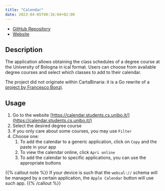 ```yaml
---
title: "Calendar"
date: 2023-04-05T00:16:04+02:00
---
```


- [GitHub Repository](https://github.com/cartabinaria/UniboCalendar)
- [Website](https://calendar.students.cs.unibo.it/)

## Description

The application allows obtaining the class schedules of a degree course at the
University of Bologna in ical format. Users can choose from available degree
courses and select which classes to add to their calendar.

The project did not originate within CartaBinaria: it is a Go rewrite of a
[project by Francesco Bonzi](https://github.com/FrancescoBonzi/UniboCalendar).

## Usage

1. Go to the website [https://calendar.students.cs.unibo.it/](https://calendar.students.cs.unibo.it/)
2. Select the desired degree course
3. If you only care about some courses, you may use `Filter`
4. Choose one:
   1. To add the calendar to a generic application, click on `Copy` and the
      paste in your app
   2. To view the calendar online, click `Apri online`
   3. To add the calendar to specific applications, you can use the appropriate
      buttons

{{% callout note %}}
If your device is such that the `webcal://` schema will be managed by a certain
application, the `Apple Calendar` button will use such app.
{{% /callout %}}
